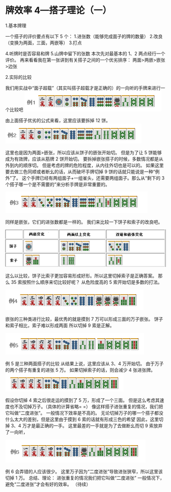 # 牌效率 4—搭子理论（一）

1.基本牌理

 一个搭子的评价要点有以下 5 个： 1.进张数（能够完成面子的牌的数量） 2.改良（变换为两面，三面，两嵌等） 3.打点

4.听牌时是否容易和牌 5.山牌中留下的张数  本次先对最基本的 1、2 两点经行一个评价。  再来看看我在第一张讲到有关搭子之间的一个优劣排序：  两面>两嵌>嵌张>边张

 2.实际的比较

  我们用实战中“面子超载”（其实叫搭子超载才是正确的）的一向听的手牌来进行一个比较吧
![image](./output/image_page45_9.png)

由上面搭子优劣的公式来看，这里应该要拆掉 12 饼。
![image](./output/image_page45_10.png)

这里也是因为两面>嵌张，所以应该从饼子的嵌张开始切。 但是为了让 5 饼能够成为有效牌，应该从筋牌 2 饼开始切。 要拆掉嵌张搭子的时候，多数情况都是从外到内的顺序切。 但是考虑的牌的危险程度，从内往外切也是可以的。  如果这里要去做三色同顺或者断幺的话，从而破坏手牌切掉 9 饼的话就只能说是一种“例外”了。 这个手牌已经有两组面子+一组雀头，还需要两组面子。那么从“剩下的 3 个搭子哪一个是不需要的”来分析手牌是非常重要的。

![image](./output/image_page45_11.png)

同样是嵌张，它们的进张数都是一样的。 我们来比较一下饼子和索子的改良吧。

![image](./output/image_page46_10.png)

 这么以比较，饼子比索子更加容易形成好形。所以这里切掉索子是正确答案。 那么 35 索按照什么顺序来切比较好呢？ 从危险度高的 5 索开始切是多数的打法。

![image](./output/image_page46_11.png)

嵌张的三种类进行比较，最优秀的就是摸到 7 万可以形成三面的万子嵌张。 饼子和索子相比，索子难以形成两面 所以切掉 9 索是正解。

![image](./output/image_page46_12.png)

例 5 是三种两面搭子的比较 从结果上说，这里应该从 3、4 万开始切。 由于万子的两个搭子有重复的进张 5 万。 如果切掉索子的话，则会减少 4 张进张牌。
![image](./output/image_page46_13.png)

假设你切掉 4 索之后很走运的摸到了 5 万，形成了一个三面。 但是这么考虑其速度也不及切掉万子。（具体的计算省略= =） 像这样搭子进张重复的情况，我们把它叫做“二度进张”。 一般情况下效率是不高的。  无论切掉万子的哪一个搭子都没什么太大的差别，但是这里由于摸到 6 索的话就有形成三色的希望 因此，这里切掉 3、4 万才是最正确的一手。  这里最差的一手就是为了去做断幺而切 9 索放弃了一向听，

![image](./output/image_page47_10.png)

例 6 会弄错的人应该很少。 这里万子因为“二度进张”导致进张狭窄，所以这里该切掉 1 万。  总结、理论： 进张重复的情况我们把它叫做“二度进张” 一般情况下，避免“二度进张”才会有好的效率。   （待续）